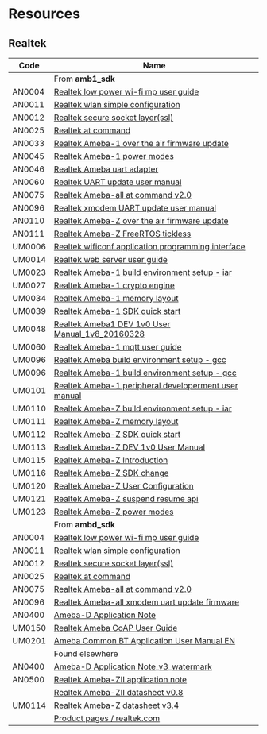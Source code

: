 # Resources

## Realtek

Code   | Name
-------|-----------------------------------------------------------------------------------------------------------------------------------------------------------------------------------------------------------------------------------
&nbsp; | From **amb1_sdk**
AN0004 | [Realtek low power wi-fi mp user guide](https://raw.githubusercontent.com/ambiot/amb1_sdk/0c8da639b097f01c60e419405aecfafab1d08e43/doc/AN0004%20Realtek%20low%20power%20wi-fi%20mp%20user%20guide.pdf)
AN0011 | [Realtek wlan simple configuration](https://raw.githubusercontent.com/ambiot/amb1_sdk/0c8da639b097f01c60e419405aecfafab1d08e43/doc/AN0011%20Realtek%20wlan%20simple%20configuration.pdf)
AN0012 | [Realtek secure socket layer(ssl)](https://raw.githubusercontent.com/ambiot/amb1_sdk/0c8da639b097f01c60e419405aecfafab1d08e43/doc/AN0012%20Realtek%20secure%20socket%20layer(ssl).pdf)
AN0025 | [Realtek at command](https://raw.githubusercontent.com/ambiot/amb1_sdk/0c8da639b097f01c60e419405aecfafab1d08e43/doc/AN0025%20Realtek%20at%20command.pdf)
AN0033 | [Realtek Ameba-1 over the air firmware update](https://raw.githubusercontent.com/ambiot/amb1_sdk/0c8da639b097f01c60e419405aecfafab1d08e43/doc/AN0033%20Realtek%20Ameba-1%20over%20the%20air%20firmware%20update.pdf)
AN0045 | [Realtek Ameba-1 power modes](https://raw.githubusercontent.com/ambiot/amb1_sdk/0c8da639b097f01c60e419405aecfafab1d08e43/doc/AN0045%20Realtek%20Ameba-1%20power%20modes.pdf)
AN0046 | [Realtek Ameba uart adapter](https://raw.githubusercontent.com/ambiot/amb1_sdk/0c8da639b097f01c60e419405aecfafab1d08e43/doc/AN0046%20Realtek%20Ameba%20uart%20adapter.pdf)
AN0060 | [Realtek UART update user manual](https://raw.githubusercontent.com/ambiot/amb1_sdk/0c8da639b097f01c60e419405aecfafab1d08e43/doc/AN0060%20Realtek%20UART%20update%20user%20manual.pdf)
AN0075 | [Realtek Ameba-all at command v2.0](https://raw.githubusercontent.com/ambiot/amb1_sdk/0c8da639b097f01c60e419405aecfafab1d08e43/doc/AN0075%20Realtek%20Ameba-all%20at%20command%20v2.0.pdf)
AN0096 | [Realtek xmodem UART update user manual](https://raw.githubusercontent.com/ambiot/amb1_sdk/0c8da639b097f01c60e419405aecfafab1d08e43/doc/AN0096%20Realtek%20xmodem%20UART%20update%20user%20manual.pdf)
AN0110 | [Realtek Ameba-Z over the air firmware update](https://raw.githubusercontent.com/ambiot/amb1_sdk/0c8da639b097f01c60e419405aecfafab1d08e43/doc/AN0110%20Realtek%20Ameba-Z%20over%20the%20air%20firmware%20update.pdf)
AN0111 | [Realtek Ameba-Z FreeRTOS tickless](https://raw.githubusercontent.com/ambiot/amb1_sdk/0c8da639b097f01c60e419405aecfafab1d08e43/doc/AN0111%20Realtek%20Ameba-Z%20FreeRTOS%20tickless.pdf)
UM0006 | [Realtek wificonf application programming interface](https://raw.githubusercontent.com/ambiot/amb1_sdk/0c8da639b097f01c60e419405aecfafab1d08e43/doc/UM0006%20Realtek%20wificonf%20application%20programming%20interface.pdf)
UM0014 | [Realtek web server user guide](https://raw.githubusercontent.com/ambiot/amb1_sdk/0c8da639b097f01c60e419405aecfafab1d08e43/doc/UM0014%20Realtek%20web%20server%20user%20guide.pdf)
UM0023 | [Realtek Ameba-1 build environment setup - iar](https://raw.githubusercontent.com/ambiot/amb1_sdk/0c8da639b097f01c60e419405aecfafab1d08e43/doc/UM0023%20Realtek%20Ameba-1%20build%20environment%20setup%20-%20iar.pdf)
UM0027 | [Realtek Ameba-1 crypto engine](https://raw.githubusercontent.com/ambiot/amb1_sdk/0c8da639b097f01c60e419405aecfafab1d08e43/doc/UM0027%20Realtek%20Ameba-1%20crypto%20engine.pdf)
UM0034 | [Realtek Ameba-1 memory layout](https://raw.githubusercontent.com/ambiot/amb1_sdk/0c8da639b097f01c60e419405aecfafab1d08e43/doc/UM0034%20Realtek%20Ameba-1%20memory%20layout.pdf)
UM0039 | [Realtek Ameba-1 SDK quick start](https://raw.githubusercontent.com/ambiot/amb1_sdk/0c8da639b097f01c60e419405aecfafab1d08e43/doc/UM0039%20Realtek%20Ameba-1%20SDK%20quick%20start.pdf)
UM0048 | [Realtek Ameba1 DEV 1v0 User Manual_1v8_20160328](https://raw.githubusercontent.com/ambiot/amb1_sdk/0c8da639b097f01c60e419405aecfafab1d08e43/doc/UM0048%20Realtek%20Ameba1%20DEV%201v0%20User%20Manual_1v8_20160328.pdf)
UM0060 | [Realtek Ameba-1 mqtt user guide](https://raw.githubusercontent.com/ambiot/amb1_sdk/0c8da639b097f01c60e419405aecfafab1d08e43/doc/UM0060%20Realtek%20Ameba-1%20mqtt%20user%20guide.pdf)
UM0096 | [Realtek Ameba build environment setup - gcc](https://raw.githubusercontent.com/ambiot/amb1_sdk/0c8da639b097f01c60e419405aecfafab1d08e43/doc/UM0096%20Realtek%20Ameba%20build%20environment%20setup%20-%20gcc.pdf)
UM0096 | [Realtek Ameba-1 build environment setup - gcc](https://raw.githubusercontent.com/ambiot/amb1_sdk/0c8da639b097f01c60e419405aecfafab1d08e43/doc/UM0096%20Realtek%20Ameba-1%20build%20environment%20setup%20-%20gcc.pdf)
UM0101 | [Realtek Ameba-1 peripheral developerment user manual](https://raw.githubusercontent.com/ambiot/amb1_sdk/0c8da639b097f01c60e419405aecfafab1d08e43/doc/UM0101%20Realtek%20Ameba-1%20peripheral%20developerment%20user%20manual.pdf)
UM0110 | [Realtek Ameba-Z build environment setup - iar](https://raw.githubusercontent.com/ambiot/amb1_sdk/0c8da639b097f01c60e419405aecfafab1d08e43/doc/UM0110%20Realtek%20Ameba-Z%20build%20environment%20setup%20-%20iar.pdf)
UM0111 | [Realtek Ameba-Z memory layout](https://raw.githubusercontent.com/ambiot/amb1_sdk/0c8da639b097f01c60e419405aecfafab1d08e43/doc/UM0111%20Realtek%20Ameba-Z%20memory%20layout.pdf)
UM0112 | [Realtek Ameba-Z SDK quick start](https://raw.githubusercontent.com/ambiot/amb1_sdk/0c8da639b097f01c60e419405aecfafab1d08e43/doc/UM0112%20Realtek%20Ameba-Z%20SDK%20quick%20start.pdf)
UM0113 | [Realtek Ameba-Z DEV 1v0 User Manual](https://raw.githubusercontent.com/ambiot/amb1_sdk/0c8da639b097f01c60e419405aecfafab1d08e43/doc/UM0113%20Realtek%20Ameba-Z%20DEV%201v0%20User%20Manual.pdf)
UM0115 | [Realtek Ameba-Z Introduction](https://raw.githubusercontent.com/ambiot/amb1_sdk/0c8da639b097f01c60e419405aecfafab1d08e43/doc/UM0115%20Realtek%20Ameba-Z%20Introduction.pdf)
UM0116 | [Realtek Ameba-Z SDK change](https://raw.githubusercontent.com/ambiot/amb1_sdk/0c8da639b097f01c60e419405aecfafab1d08e43/doc/UM0116%20Realtek%20Ameba-Z%20SDK%20change.pdf)
UM0120 | [Realtek Ameba-Z User Configuration](https://raw.githubusercontent.com/ambiot/amb1_sdk/0c8da639b097f01c60e419405aecfafab1d08e43/doc/UM0120%20Realtek%20Ameba-Z%20User%20Configuration.pdf)
UM0121 | [Realtek Ameba-Z suspend resume api](https://raw.githubusercontent.com/ambiot/amb1_sdk/0c8da639b097f01c60e419405aecfafab1d08e43/doc/UM0121%20Realtek%20Ameba-Z%20suspend%20resume%20api.pdf)
UM0123 | [Realtek Ameba-Z power modes](https://raw.githubusercontent.com/ambiot/amb1_sdk/0c8da639b097f01c60e419405aecfafab1d08e43/doc/UM0123%20Realtek%20Ameba-Z%20power%20modes.pdf)
&nbsp; | From **ambd_sdk**
AN0004 | [Realtek low power wi-fi mp user guide](https://raw.githubusercontent.com/ambiot/ambd_sdk/12dab4363fd0087eb4874461f8d3f6094110595f/doc/AN0004%20Realtek%20low%20power%20wi-fi%20mp%20user%20guide.pdf)
AN0011 | [Realtek wlan simple configuration](https://raw.githubusercontent.com/ambiot/ambd_sdk/12dab4363fd0087eb4874461f8d3f6094110595f/doc/AN0011%20Realtek%20wlan%20simple%20configuration.pdf)
AN0012 | [Realtek secure socket layer(ssl)](https://raw.githubusercontent.com/ambiot/ambd_sdk/12dab4363fd0087eb4874461f8d3f6094110595f/doc/AN0012%20Realtek%20secure%20socket%20layer(ssl).pdf)
AN0025 | [Realtek at command](https://raw.githubusercontent.com/ambiot/ambd_sdk/12dab4363fd0087eb4874461f8d3f6094110595f/doc/AN0025%20Realtek%20at%20command.pdf)
AN0075 | [Realtek Ameba-all at command v2.0](https://raw.githubusercontent.com/ambiot/ambd_sdk/12dab4363fd0087eb4874461f8d3f6094110595f/doc/AN0075%20Realtek%20Ameba-all%20at%20command%20v2.0.pdf)
AN0096 | [Realtek Ameba-all xmodem uart update firmware](https://raw.githubusercontent.com/ambiot/ambd_sdk/12dab4363fd0087eb4874461f8d3f6094110595f/doc/AN0096%20Realtek%20Ameba-all%20xmodem%20uart%20update%20firmware.pdf)
AN0400 | [Ameba-D Application Note](https://raw.githubusercontent.com/ambiot/ambd_sdk/12dab4363fd0087eb4874461f8d3f6094110595f/doc/AN0400%20Ameba-D%20Application%20Note.pdf)
UM0150 | [Realtek Ameba CoAP User Guide](https://raw.githubusercontent.com/ambiot/ambd_sdk/12dab4363fd0087eb4874461f8d3f6094110595f/doc/UM0150%20Realtek%20Ameba%20CoAP%20User%20Guide.pdf)
UM0201 | [Ameba Common BT Application User Manual EN](https://raw.githubusercontent.com/ambiot/ambd_sdk/12dab4363fd0087eb4874461f8d3f6094110595f/doc/UM0201%20Ameba%20Common%20BT%20Application%20User%20Manual%20EN.pdf)
&nbsp; | Found elsewhere
AN0400 | [Ameba-D Application Note_v3_watermark](https://files.seeedstudio.com/products/102110419/Basic%20documents/AN0400%20Ameba-D%20Application%20Note_v3_watermark.pdf)
AN0500 | [Realtek Ameba-ZII application note](https://www.e-paper-display.com/99IOT/00015797-AN0500-Realtek-Ameba-ZII-application-note.en_233850.pdf)
&nbsp; | [Realtek Ameba-ZII datasheet v0.8](https://www.e-paper-display.com/Ameba-Z_II_DataSheet_v0r8_RTL8720Cx_20190424%29.pdf)
UM0114 | [Realtek Ameba-Z datasheet v3.4](https://adelectronicsru.files.wordpress.com/2018/10/um0114-realtek-ameba-z-data-sheet-v3-4.pdf)
&nbsp; | [Product pages / realtek.com](https://www.realtek.com/en/products/communications-network-ics/category/802-11b-g-n)
